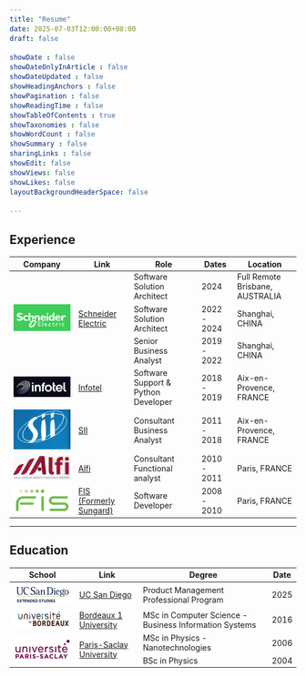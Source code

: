 ```yaml
---
title: "Resume"
date: 2025-07-03T12:00:00+08:00
draft: false

showDate : false
showDateOnlyInArticle : false
showDateUpdated : false
showHeadingAnchors : false
showPagination : false
showReadingTime : false
showTableOfContents : true
showTaxonomies : false 
showWordCount : false
showSummary : false
sharingLinks : false
showEdit: false
showViews: false
showLikes: false
layoutBackgroundHeaderSpace: false

---
```


## Experience

<table>
    <thead>
        <tr>
            <th>Company</th>
            <th>Link</th>
            <th>Role</th>
            <th>Dates</th>
            <th>Location</th>
        </tr>
    </thead>
    <tbody>
        <tr>
            <td rowspan=4><img class="customEntitityLogo" src="se.png"/></td>
            <td rowspan=4><a href="https://www.se.com/ww/en/" target="_blank">Schneider Electric</a></td>
        </tr>
        <tr>
            <td>Software Solution Architect</td>
            <td>2024</td>
            <td>Full Remote </br>Brisbane, AUSTRALIA</td>
        </tr>
        <tr>
            <td>Software Solution Architect</td>
            <td>2022 - 2024</td>
            <td>Shanghai, CHINA</td>
        </tr>
        <tr>
            <td>Senior Business Analyst</td>
            <td>2019 - 2022</td>
            <td>Shanghai, CHINA</td>
        </tr>
        <tr>
            <td><img class="customEntitityLogo" src="infotel.png"/></td>
            <td><a href="https://infotel.com/" target="_blank">Infotel</a></td>
            <td>Software Support & Python Developer</td>
            <td>2018 - 2019</td>
            <td>Aix-en-Provence, FRANCE</td>
        </tr>
        <tr>
            <td><img class="customEntitityLogo" src="sii.png"/></td>
            <td><a href="https://sii-group.com/en-FR/" target="_blank">SII</a></td>
            <td>Consultant Business Analyst</td>
            <td>2011 - 2018</td>
            <td>Aix-en-Provence, FRANCE</td>
        </tr>
        <tr>
            <td><img class="customEntitityLogo" src="alfi.png"/></td>
            <td><a href="https://alfi.fr/" target="_blank">Alfi</a></td>
            <td>Consultant Functional analyst</td>
            <td>2010 - 2011</td>
            <td>Paris, FRANCE</td>
        </tr>
        <tr>
            <td><img class="customEntitityLogo" src="fis.png"/></td>
            <td><a href="https://www.fisglobal.com/" target="_blank">FIS (Formerly Sungard)</a></td>
            <td>Software Developer</td>
            <td>2008 - 2010</td>
            <td>Paris, FRANCE</td>
        </tr>
    </tbody>
</table>

---

## Education

<table>
    <thead>
        <tr>
            <th>School</th>
            <th>Link</th>
            <th>Degree</th>
            <th>Date</th>
        </tr>
    </thead>
    <tbody>
        <tr>
            <td><img class="customEntitityLogo" src="sandiego.png"/></td>
            <td><a href="https://extendedstudies.ucsd.edu/courses/product-management-professional-program-busa-80056/" target="_blank">UC San Diego</a></td>
            <td>Product Management Professional Program</td>
            <td>2025</td>
        </tr>
        <tr>
            <td><img class="customEntitityLogo" src="bordeaux.png"/></td>
            <td><a href="https://www.u-bordeaux.fr/en/" target="_blank">Bordeaux 1 University</a></td>
            <td>MSc in Computer Science - Business Information Systems</td>
            <td>2016</td>
        </tr>
        <tr>
            <td rowspan=3><img class="customEntitityLogo" src="saclay.png"/></td>
            <td rowspan=3><a href="https://www.universite-paris-saclay.fr/en/" target="_blank">Paris-Saclay University</a></td>
        </tr>
        <tr>
            <td>MSc in Physics - Nanotechnologies</td>
            <td>2006</td>
        </tr>
        <tr>
            <td>BSc in Physics</td>
            <td>2004</td>
        </tr>
    </tbody>
</table>